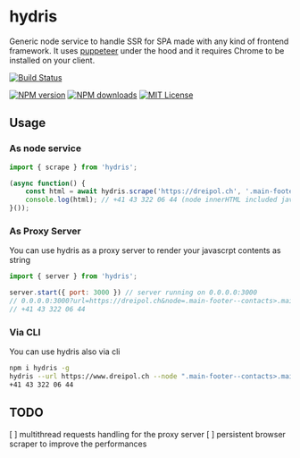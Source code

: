 # hydris

Generic node service to handle SSR for SPA made with any kind of frontend framework.
It uses [puppeteer](https://github.com/GoogleChrome/puppeteer) under the hood and it requires Chrome to be installed on your client.

[![Build Status][circleci-image]][circleci-url]

[![NPM version][npm-version-image]][npm-url]
[![NPM downloads][npm-downloads-image]][npm-url]
[![MIT License][license-image]][license-url]


## Usage

### As node service

```js
import { scrape } from 'hydris';

(async function() {
    const html = await hydris.scrape('https://dreipol.ch', '.main-footer--contacts>.main-footer--link');
    console.log(html); // +41 43 322 06 44 (node innerHTML included javascript generated markup)
}());
```

### As Proxy Server

You can use hydris as a proxy server to render your javascrpt contents as string

```js
import { server } from 'hydris';

server.start({ port: 3000 }) // server running on 0.0.0.0:3000
// 0.0.0.0:3000?url=https://dreipol.ch&node=.main-footer--contacts>.main-footer--link
// +41 43 322 06 44
```

### Via CLI

You can use hydris also via cli

```bash
npm i hydris -g
hydris --url https://www.dreipol.ch --node ".main-footer--contacts>.main-footer--link"
+41 43 322 06 44
```

## TODO
  [ ] multithread requests handling for the proxy server
  [ ] persistent browser scraper to improve the performances

[circleci-image]:https://circleci.com/gh/dreipol/hydris/tree/master.svg?style=svg&circle-token=dddff0c380aa369c298e337753e3a4e94877a0ca
[circleci-url]:https://circleci.com/gh/dreipol/hydris/tree/master

[license-image]:http://img.shields.io/badge/license-MIT-000000.svg?style=flat-square
[license-url]:LICENSE

[npm-version-image]:http://img.shields.io/npm/v/hydris.svg?style=flat-square
[npm-downloads-image]:http://img.shields.io/npm/dm/hydris.svg?style=flat-square
[npm-url]:https://npmjs.org/package/hydris
